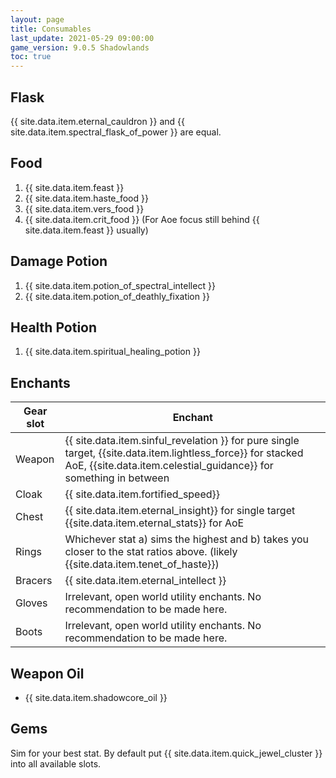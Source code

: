 ```yaml
---
layout: page
title: Consumables
last_update: 2021-05-29 09:00:00
game_version: 9.0.5 Shadowlands
toc: true
---
```


## Flask
{{ site.data.item.eternal_cauldron }} and {{ site.data.item.spectral_flask_of_power }} are equal.

## Food
1. {{ site.data.item.feast }}
1. {{ site.data.item.haste_food }}
1. {{ site.data.item.vers_food }} 
1. {{ site.data.item.crit_food }} (For Aoe focus still behind {{ site.data.item.feast }} usually)

## Damage Potion
1. {{ site.data.item.potion_of_spectral_intellect }}
1. {{ site.data.item.potion_of_deathly_fixation }}

## Health Potion
1. {{ site.data.item.spiritual_healing_potion }}


## Enchants

Gear slot | Enchant
--- | ---
Weapon | {{ site.data.item.sinful_revelation }} for pure single target, {{site.data.item.lightless_force}} for stacked AoE, {{site.data.item.celestial_guidance}} for something in between
Cloak | {{ site.data.item.fortified_speed}}
Chest | {{ site.data.item.eternal_insight}} for single target {{site.data.item.eternal_stats}} for AoE
Rings | Whichever stat a) sims the highest and b) takes you closer to the stat ratios above. (likely {{site.data.item.tenet_of_haste}})
Bracers | {{ site.data.item.eternal_intellect }}
Gloves | Irrelevant, open world utility enchants. No recommendation to be made here.
Boots | Irrelevant, open world utility enchants. No recommendation to be made here.

## Weapon Oil
- {{ site.data.item.shadowcore_oil }}

## Gems

Sim for your best stat. By default put {{ site.data.item.quick_jewel_cluster }} into all available slots.
